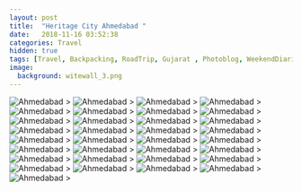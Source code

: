 ```yaml
---
layout: post
title:  "Heritage City Ahmedabad "
date:   2018-11-16 03:52:38
categories: Travel
hidden: true
tags: [Travel, Backpacking, RoadTrip, Gujarat , Photoblog, WeekendDiaries]
image:
  background: witewall_3.png
---
```

<img src="https://i.imgur.com/xubI1WA.jpg" alt="Ahmedabad">
>

<img src="https://i.imgur.com/b0eSrkI.jpg" alt="Ahmedabad">
>

<img src="https://i.imgur.com/LlLMtrm.jpg" alt="Ahmedabad">
>

<img src="https://i.imgur.com/7OGFdRt.jpg" alt="Ahmedabad">
>

<img src="https://i.imgur.com/cIZGlPF.jpg" alt="Ahmedabad">
>

<img src="https://i.imgur.com/88b2y2q.jpg" alt="Ahmedabad">
>

<img src="https://i.imgur.com/6xOBO7U.jpg" alt="Ahmedabad">
>

<img src="https://i.imgur.com/iJgj3pV.jpg" alt="Ahmedabad">
>

<img src="https://i.imgur.com/2rzATh9.jpg" alt="Ahmedabad">
>

<img src="https://i.imgur.com/zU8xzba.jpg" alt="Ahmedabad">
>

<img src="https://i.imgur.com/L104bWD.jpg" alt="Ahmedabad">
>

<img src="https://i.imgur.com/dZHdaUS.jpg" alt="Ahmedabad">
>

<img src="https://i.imgur.com/rx9OSNp.jpg" alt="Ahmedabad">
>

<img src="https://i.imgur.com/eeWTRTd.jpg" alt="Ahmedabad">
>

<img src="https://i.imgur.com/plvunTY.jpg" alt="Ahmedabad">
>

<img src="https://i.imgur.com/d6OMBoa.jpg" alt="Ahmedabad">
>

<img src="https://i.imgur.com/bElbx2M.jpg" alt="Ahmedabad">
>

<img src="https://i.imgur.com/NfbQUBj.jpg" alt="Ahmedabad">
>

<img src="https://i.imgur.com/rGh6Fkw.jpg" alt="Ahmedabad">
>

<img src="https://i.imgur.com/uCfqGNj.jpg" alt="Ahmedabad">
>

<img src="https://i.imgur.com/XUyQ3sK.jpg" alt="Ahmedabad">
>

<img src="https://i.imgur.com/3es6N5T.jpg" alt="Ahmedabad">
>

<img src="https://i.imgur.com/hNECWLy.jpg" alt="Ahmedabad">
>

<img src="https://i.imgur.com/ej1tdty.jpg" alt="Ahmedabad">
>

<img src="https://i.imgur.com/xN9wzBG.jpg" alt="Ahmedabad">
>

<img src="https://i.imgur.com/24LZC1S.jpg" alt="Ahmedabad">
>

<img src="https://i.imgur.com/fjBOJAI.jpg" alt="Ahmedabad">
>

<img src="https://i.imgur.com/B1uKfah.jpg" alt="Ahmedabad">
>

<img src="https://i.imgur.com/wy6oTYs.jpg" alt="Ahmedabad">
>

<img src="https://i.imgur.com/B8IO4iU.jpg" alt="Ahmedabad">
>

<img src="https://i.imgur.com/NGE67NV.jpg" alt="Ahmedabad">
>

<img src="https://i.imgur.com/LVLKQgq.jpg" alt="Ahmedabad">
>

<img src="https://i.imgur.com/oE8n8LJ.jpg" alt="Ahmedabad">
>
